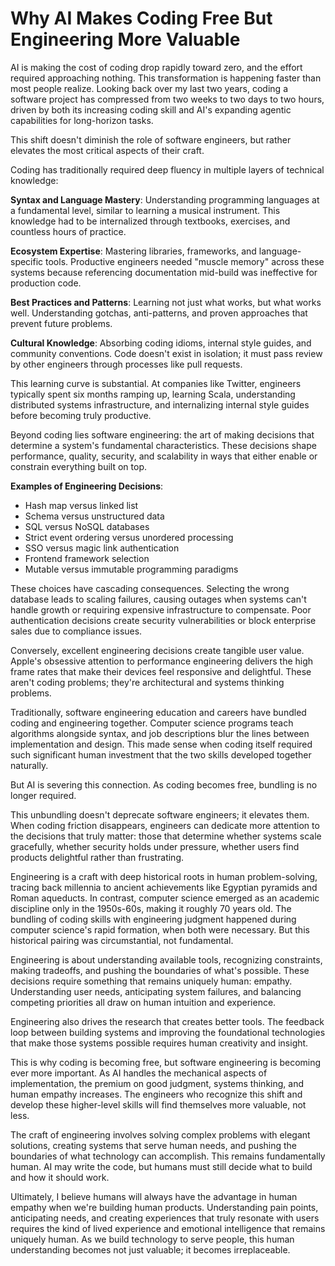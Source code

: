 # Why AI Makes Coding Free But Engineering More Valuable

AI is making the cost of coding drop rapidly toward zero, and the effort required approaching nothing. This transformation is happening faster than most people realize. Looking back over my last two years, coding a software project has compressed from two weeks to two days to two hours, driven by both its increasing coding skill and AI's expanding agentic capabilities for long-horizon tasks.

This shift doesn't diminish the role of software engineers, but rather elevates the most critical aspects of their craft.

Coding has traditionally required deep fluency in multiple layers of technical knowledge:

**Syntax and Language Mastery**: Understanding programming languages at a fundamental level, similar to learning a musical instrument. This knowledge had to be internalized through textbooks, exercises, and countless hours of practice.

**Ecosystem Expertise**: Mastering libraries, frameworks, and language-specific tools. Productive engineers needed "muscle memory" across these systems because referencing documentation mid-build was ineffective for production code.

**Best Practices and Patterns**: Learning not just what works, but what works well. Understanding gotchas, anti-patterns, and proven approaches that prevent future problems.

**Cultural Knowledge**: Absorbing coding idioms, internal style guides, and community conventions. Code doesn't exist in isolation; it must pass review by other engineers through processes like pull requests.

This learning curve is substantial. At companies like Twitter, engineers typically spent six months ramping up, learning Scala, understanding distributed systems infrastructure, and internalizing internal style guides before becoming truly productive.

Beyond coding lies software engineering: the art of making decisions that determine a system's fundamental characteristics. These decisions shape performance, quality, security, and scalability in ways that either enable or constrain everything built on top.

**Examples of Engineering Decisions**:
- Hash map versus linked list
- Schema versus unstructured data
- SQL versus NoSQL databases
- Strict event ordering versus unordered processing
- SSO versus magic link authentication
- Frontend framework selection
- Mutable versus immutable programming paradigms

These choices have cascading consequences. Selecting the wrong database leads to scaling failures, causing outages when systems can't handle growth or requiring expensive infrastructure to compensate. Poor authentication decisions create security vulnerabilities or block enterprise sales due to compliance issues.

Conversely, excellent engineering decisions create tangible user value. Apple's obsessive attention to performance engineering delivers the high frame rates that make their devices feel responsive and delightful. These aren't coding problems; they're architectural and systems thinking problems.

Traditionally, software engineering education and careers have bundled coding and engineering together. Computer science programs teach algorithms alongside syntax, and job descriptions blur the lines between implementation and design. This made sense when coding itself required such significant human investment that the two skills developed together naturally.

But AI is severing this connection. As coding becomes free, bundling is no longer required.

This unbundling doesn't deprecate software engineers; it elevates them. When coding friction disappears, engineers can dedicate more attention to the decisions that truly matter: those that determine whether systems scale gracefully, whether security holds under pressure, whether users find products delightful rather than frustrating.

Engineering is a craft with deep historical roots in human problem-solving, tracing back millennia to ancient achievements like Egyptian pyramids and Roman aqueducts. In contrast, computer science emerged as an academic discipline only in the 1950s-60s, making it roughly 70 years old. The bundling of coding skills with engineering judgment happened during computer science's rapid formation, when both were necessary. But this historical pairing was circumstantial, not fundamental.

Engineering is about understanding available tools, recognizing constraints, making tradeoffs, and pushing the boundaries of what's possible. These decisions require something that remains uniquely human: empathy. Understanding user needs, anticipating system failures, and balancing competing priorities all draw on human intuition and experience.

Engineering also drives the research that creates better tools. The feedback loop between building systems and improving the foundational technologies that make those systems possible requires human creativity and insight.

This is why coding is becoming free, but software engineering is becoming ever more important. As AI handles the mechanical aspects of implementation, the premium on good judgment, systems thinking, and human empathy increases. The engineers who recognize this shift and develop these higher-level skills will find themselves more valuable, not less.

The craft of engineering involves solving complex problems with elegant solutions, creating systems that serve human needs, and pushing the boundaries of what technology can accomplish. This remains fundamentally human. AI may write the code, but humans must still decide what to build and how it should work.

Ultimately, I believe humans will always have the advantage in human empathy when we're building human products. Understanding pain points, anticipating needs, and creating experiences that truly resonate with users requires the kind of lived experience and emotional intelligence that remains uniquely human. As we build technology to serve people, this human understanding becomes not just valuable; it becomes irreplaceable.